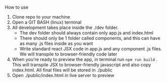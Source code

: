 How to use

1. Clone repo to your machine
2. Open a GIT BASH (linux) terminal
3. All development takes place inside the ./dev folder. 
    * The dev folder should always contain only app.js and index.html
    * There should only be 1 folder called components, and this can have as many .js files inside as you want
    * Write standard react JSX code in app.js and any component .js files. We will transpile to browser-friendly code later
4. When you're ready to preview the app, in terminal run `npm run build` . This will transpile JSX to browser-friendly javascript and also copy index.html. All final files will be stored in ./public
5. Open ./public/index.html in live server to preview